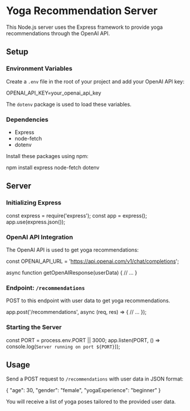 # Yoga Recommendation Server

This Node.js server uses the Express framework to provide yoga recommendations through the OpenAI API.

## Setup

### Environment Variables

Create a `.env` file in the root of your project and add your OpenAI API key:

OPENAI_API_KEY=your_openai_api_key

The `dotenv` package is used to load these variables.

### Dependencies

- Express
- node-fetch
- dotenv

Install these packages using npm:

npm install express node-fetch dotenv

## Server

### Initializing Express

const express = require('express');
const app = express();
app.use(express.json());

### OpenAI API Integration

The OpenAI API is used to get yoga recommendations:

const OPENAI_API_URL = 'https://api.openai.com/v1/chat/completions';

async function getOpenAIResponse(userData) {
    // ...
}

### Endpoint: `/recommendations`

POST to this endpoint with user data to get yoga recommendations.

app.post('/recommendations', async (req, res) => {
    // ...
});

### Starting the Server

const PORT = process.env.PORT || 3000;
app.listen(PORT, () => console.log(`Server running on port ${PORT}`));

## Usage

Send a POST request to `/recommendations` with user data in JSON format:

{
    "age": 30,
    "gender": "female",
    "yogaExperience": "beginner"
}

You will receive a list of yoga poses tailored to the provided user data.
